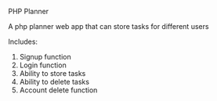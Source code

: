 PHP Planner

A php planner web app that can store tasks for different users

Includes:
1. Signup function
2. Login function
3. Ability to store tasks
4. Ability to delete tasks
5. Account delete function
